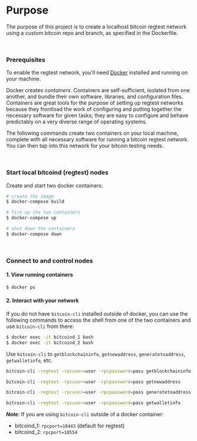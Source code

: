 # Purpose

The purpose of this project is to create a localhost bitcoin regtest network using a custom bitcoin repo and branch, as specified in the Dockerfile.

<br />

### Prerequisites

To enable the regtest network, you'll need [Docker](https://www.docker.com/) installed and running on your machine.

Docker creates _containers_. Containers are self-sufficient, isolated from one another, and bundle their own software, libraries, and configuration files. Containers are great tools for the purpose of setting up regtest networks because they frontload the work of configuring and putting together the necessary software for given tasks; they are easy to configure and behave predictably on a very diverse range of operating systems.

The following commands create two containers on your local machine, complete with all necessary software for running a bitcoin regtest network. You can then tap into this network for your bitcoin testing needs.

<br />

### Start local bitcoind (regtest) nodes

Create and start two docker containers:

```bash
# create the image
$ docker-compose build

# fire up the two containers
$ docker-compose up

# shut down the containers
$ docker-compose down
```

<br />

### Connect to and control nodes

#### 1. View running containers

```bash
$ docker ps
```

#### 2. Interact with your network

If you do not have `bitcoin-cli` installed outside of docker, you can use the following commands to access the shell from one of the two containers and use `bitcoin-cli` from there:

```bash
$ docker exec -it bitcoind_1 bash
$ docker exec -it bitcoind_2 bash
```

Use `bitcoin-cli` to `getblockchaininfo`, `getnewaddress`, `generatetoaddress`, `getwalletinfo`, etc.

```bash
bitcoin-cli -regtest -rpcuser=user -rpcpassword=pass getblockchaininfo

bitcoin-cli -regtest -rpcuser=user -rpcpassword=pass getnewaddress

bitcoin-cli -regtest -rpcuser=user -rpcpassword=pass generatetoaddress 100 <newaddress>

bitcoin-cli -regtest -rpcuser=user -rpcpassword=pass getwalletinfo
```

**_Note_**: If you are using `bitcoin-cli` outside of a docker container:

- bitcoind_1: `rpcport=18443` (default for regtest)
- bitcoind_2: `rpcport=18554`
